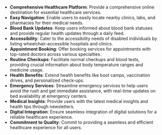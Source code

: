 - **Comprehensive Healthcare Platform**: Provide a comprehensive online destination for essential healthcare services.
- **Easy Navigation**: Enable users to easily locate nearby clinics, labs, and pharmacies for their medical needs.
- **Blood Bank Updates**: Keep users informed about blood bank statuses and provide regular health updates through a daily feed.
- **Accessibility**: Cater to the accessibility needs of disabled individuals by listing wheelchair-accessible hospitals and clinics.
- **Appointment Booking**: Offer booking services for appointments with top-rated doctors across various specialties.
- **Routine Checkups**: Facilitate normal checkups and blood tests, providing crucial information about body temperature ranges and medicine usage.
- **Health Benefits**: Extend health benefits like boot camps, vaccination drives, and personalized check-ups.
- **Emergency Services**: Streamline emergency services to help users avoid the rush and get immediate assistance, with real-time updates on bed availability at emergency centers.
- **Medical Insights**: Provide users with the latest medical insights and health tips through newsletters.
- **Digital Integration**: Ensure seamless integration of digital solutions for a reliable healthcare experience.
- **Commitment to Quality**: Commit to providing a seamless and efficient healthcare experience for all users.

